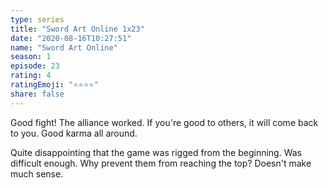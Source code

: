 ```yaml
--- 
type: series 
title: "Sword Art Online 1x23" 
date: "2020-08-16T10:27:51" 
name: "Sword Art Online" 
season: 1 
episode: 23 
rating: 4 
ratingEmoji: "⭐️⭐️⭐️⭐️" 
share: false 
---
```


Good fight! The alliance worked. If you're good to others, it will come back to you. Good karma all around.

Quite disappointing that the game was rigged from the beginning. Was difficult enough. Why prevent them from reaching the top? Doesn't make much sense.
